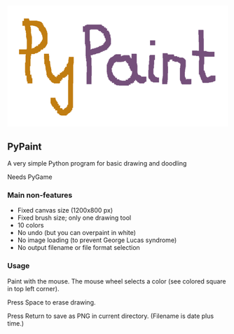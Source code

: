 ![logo](https://github.com/mdoege/PyPaint/raw/master/logo.png "PyPaint logo")

## PyPaint

A very simple Python program for basic drawing and doodling

Needs PyGame

### Main non-features

* Fixed canvas size (1200x800 px)
* Fixed brush size; only one drawing tool
* 10 colors
* No undo (but you can overpaint in white)
* No image loading (to prevent George Lucas syndrome)
* No output filename or file format selection

### Usage

Paint with the mouse. The mouse wheel selects a color (see colored square
in top left corner).

Press Space to erase drawing.

Press Return to save as PNG in current directory.
(Filename is date plus time.)

